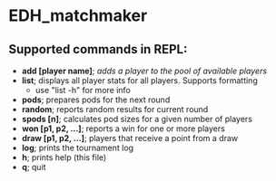 # EDH_matchmaker #

## Supported commands in REPL: ##

* **add [player name]**; _adds a player to the pool of available players_
* **list**; displays all player stats for all players. Supports formatting
	* use "list -h" for more info
* **pods**; prepares pods for the next round
* **random**; reports random results for current round
* **spods [n]**; calculates pod sizes for a given number of players
* **won [p1, p2, ...]**; reports a win for one or more players
* **draw [p1, p2, ...]**; players that receive a point from a draw
* **log**; prints the tournament log
* **h**; prints help (this file)
* **q**; quit
